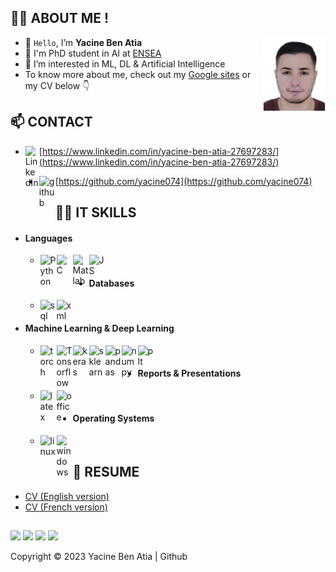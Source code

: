 ## 👨‍💼 __ABOUT ME__ !

<img align="right" alt="github" width="100px" src="https://github.com/yacine074/yacine074/blob/main/Yacine_Photo.png" />

- 👋 ```Hello```, I’m __Yacine Ben Atia__
- 🏫 I'm PhD student in AI at [ENSEA](https://www.ensea.fr/fr)
- 👀 I’m interested in ML, DL & Artificial Intelligence
- To know more about me, check out my [Google sites](https://sites.google.com/view/yacinebenatia/accueil) or my CV below 👇

## 📫 __CONTACT__

- [<img align="left" alt="LinkedIn" width="22px" src="https://cdn.jsdelivr.net/npm/simple-icons@v3/icons/linkedin.svg" />](http://linkedin.com/in/omar-ikne-144319183) [https://www.linkedin.com/in/yacine-ben-atia-27697283/](https://www.linkedin.com/in/yacine-ben-atia-27697283/)

- [<img align="left" alt="github" width="26px" src="https://cdn.afterdawn.fi/v3/news/original/github-logo.png" />](https://github.com/yacine074)[https://github.com/yacine074](https://github.com/yacine074)


## 👩‍💻 __IT SKILLS__
  - #### Languages 
    - <img title="Python" align="left" alt="Python" width="26px" src="https://logos-download.com/wp-content/uploads/2016/10/Python_logo_icon.png" />
      <img title="C" align="left" alt="C" width="26px" src="https://www.pngitem.com/pimgs/m/31-312155_c-programming-language-logo-hd-png-download.png" />
      <img title="Matlab" align="left" alt="Matlab" width="26px" src="https://upload.wikimedia.org/wikipedia/commons/2/21/Matlab_Logo.png" />
      <img title="Java" align="left" alt="JS" width="26px" src="https://futurelinx.fr/wp-content/uploads/2020/01/java.jpg" />
    
  - #### Databases 
    - <img title="SQL" align="left" alt="sql" width="26px" src="http://www.faceofit.com/wp-content/uploads/2016/04/logoAzureSql.png" />
      <img title="XML" align="left" alt="xml" width="26px" src="https://s1.qwant.com/thumbr/0x380/a/c/1aa56529033661ef79454849927f9573767daddb3fd0b9f2cdf375593abbce/xml-icon.png?u=https%3A%2F%2Ficons.iconarchive.com%2Ficons%2Fiynque%2Fflat-ios7-style-documents%2F512%2Fxml-icon.png&q=0&b=1&p=0&a=0" />
    
  - #### Machine Learning & Deep Learning
    - <img title="PyTorch" align="left" alt="torch" width="26px" src="https://upload.wikimedia.org/wikipedia/commons/thumb/1/10/PyTorch_logo_icon.svg/635px-PyTorch_logo_icon.svg.png" />
      <img title="Tensor Flow" align="left" alt="Tonsorflow" width="26px" src="https://s1.qwant.com/thumbr/0x380/2/5/8ac02d09475618730fa459cbc881fe21c0a06b1f012f14514a72794bbfd304/1*iDQvKoz7gGHc6YXqvqWWZQ.png?u=https%3A%2F%2Fcdn-images-1.medium.com%2Fmax%2F1200%2F1*iDQvKoz7gGHc6YXqvqWWZQ.png&q=0&b=1&p=0&a=0" />
      <img title="Keras" align="left" alt="keras" width="26px" src="https://1.bp.blogspot.com/--ziK8Qznt-k/YBPzt1G1EqI/AAAAAAAAPX4/3fCuo-QU4ywLhlVYBImkJfwNUFA3vPDigCLcBGAsYHQ/s1200/1200px-Keras_logo.svg.png" />
      <img title="SkLearn" align="left" alt="sklearn" width="26px" src="https://hadrienj.github.io/assets/images/icons/sklearn.png" />
      <img title="Pandas" align="left" alt="pandas" width="26px" src="https://p.kindpng.com/picc/s/16-161512_panda-kawaii-tumblr-blackandwhite-panda-sticker-png-transparent.png" />
      <img title="Numpy" align="left" alt="numpy" width="26px" src="http://teaching.mrsharky.com/theme/icons/numpy_icon.png" />
      <img title="Matplotlib" align="left" alt="plt" width="26px" src="https://upload.wikimedia.org/wikipedia/commons/thumb/0/01/Created_with_Matplotlib-logo.svg/1200px-Created_with_Matplotlib-logo.svg.png" />
    
  - #### Reports & Presentations
    - <img title="LaTeX" align="left" alt="latex" width="26px" src="https://upload.wikimedia.org/wikipedia/commons/thumb/9/95/TeXShop_icon.png/600px-TeXShop_icon.png" />
      <img title="Pack Office" align="left" alt="office" width="26px" src="https://icons.iconarchive.com/icons/blackvariant/button-ui-microsoft-office-apps/1024/Microsoft-Office-icon.png" />

  - #### Operating Systems
    - <img title="Linux" align="left" alt="linux" width="26px" src="https://cdn3.iconfinder.com/data/icons/logos-brands-3/24/logo_brand_brands_logos_linux-512.png" />
      <img title="Windows" align="left" alt="windows" width="26px" src="https://www.shareicon.net/data/512x512/2015/09/16/101922_windows_512x512.png" /> 


## 📝 __RESUME__
- <a href="https://github.com/yacine074/yacine074/blob/main/%5BEN%5D%20Yacine%20Ben%20atia%20CV%202023.pdf" target="_blank">CV (English version)</a>
- <a href="https://github.com/yacine074/yacine074/blob/main/%5BEN%5D%20Yacine%20Ben%20atia%20CV%202023.pdf" target="_blank">CV (French version)</a>

##

![](https://img.shields.io/badge/GitHub-100000?style=for-the-badge&logo=github&logoColor=white)
![](https://img.shields.io/badge/LinkedIn-0077B5?style=for-the-badge&logo=linkedin&logoColor=white)
![](https://img.shields.io/badge/Ubuntu-E95420?style=for-the-badge&logo=ubuntu&logoColor=white)
![](https://img.shields.io/badge/Windows-0078D6?style=for-the-badge&logo=windows&logoColor=white)

Copyright © 2023 Yacine Ben Atia | Github
